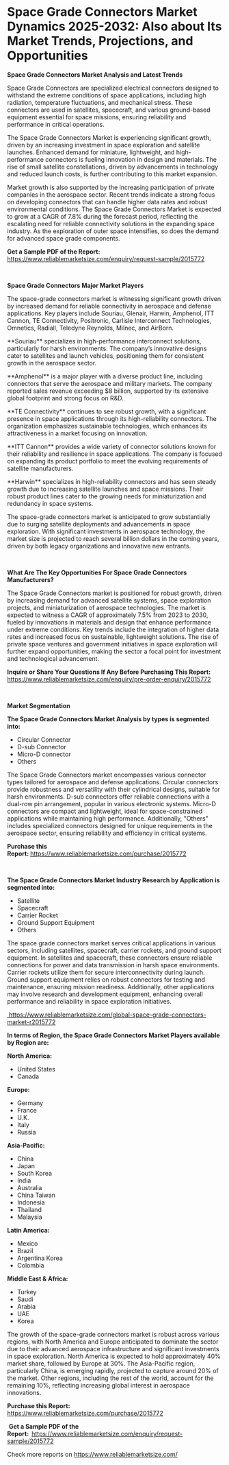 <p><h1>Space Grade Connectors Market Dynamics 2025-2032: Also about Its Market Trends, Projections, and Opportunities</h1></p><p><strong>Space Grade Connectors Market Analysis and Latest Trends</strong></p>
<p><p>Space Grade Connectors are specialized electrical connectors designed to withstand the extreme conditions of space applications, including high radiation, temperature fluctuations, and mechanical stress. These connectors are used in satellites, spacecraft, and various ground-based equipment essential for space missions, ensuring reliability and performance in critical operations.</p><p>The Space Grade Connectors Market is experiencing significant growth, driven by an increasing investment in space exploration and satellite launches. Enhanced demand for miniature, lightweight, and high-performance connectors is fueling innovation in design and materials. The rise of small satellite constellations, driven by advancements in technology and reduced launch costs, is further contributing to this market expansion. </p><p>Market growth is also supported by the increasing participation of private companies in the aerospace sector. Recent trends indicate a strong focus on developing connectors that can handle higher data rates and robust environmental conditions. The Space Grade Connectors Market is expected to grow at a CAGR of 7.8% during the forecast period, reflecting the escalating need for reliable connectivity solutions in the expanding space industry. As the exploration of outer space intensifies, so does the demand for advanced space grade components.</p></p>
<p><strong>Get a Sample PDF of the Report:&nbsp;</strong> <a href="https://www.reliablemarketsize.com/enquiry/request-sample/2015772?utm_campaign=2470&utm_medium=2&utm_source=Github&utm_content=ia&utm_term=29032025&utm_id=space-grade-connectors">https://www.reliablemarketsize.com/enquiry/request-sample/2015772</a></p>
<p>&nbsp;</p>
<p><strong>Space Grade Connectors Major Market Players</strong></p>
<p><p>The space-grade connectors market is witnessing significant growth driven by increased demand for reliable connectivity in aerospace and defense applications. Key players include Souriau, Glenair, Harwin, Amphenol, ITT Cannon, TE Connectivity, Positronic, Carlisle Interconnect Technologies, Omnetics, Radiall, Teledyne Reynolds, Milnec, and AirBorn.</p><p>**Souriau** specializes in high-performance interconnect solutions, particularly for harsh environments. The company’s innovative designs cater to satellites and launch vehicles, positioning them for consistent growth in the aerospace sector.</p><p>**Amphenol** is a major player with a diverse product line, including connectors that serve the aerospace and military markets. The company reported sales revenue exceeding $8 billion, supported by its extensive global footprint and strong focus on R&D.</p><p>**TE Connectivity** continues to see robust growth, with a significant presence in space applications through its high-reliability connectors. The organization emphasizes sustainable technologies, which enhances its attractiveness in a market focusing on innovation.</p><p>**ITT Cannon** provides a wide variety of connector solutions known for their reliability and resilience in space applications. The company is focused on expanding its product portfolio to meet the evolving requirements of satellite manufacturers.</p><p>**Harwin** specializes in high-reliability connectors and has seen steady growth due to increasing satellite launches and space missions. Their robust product lines cater to the growing needs for miniaturization and redundancy in space systems.</p><p>The space-grade connectors market is anticipated to grow substantially due to surging satellite deployments and advancements in space exploration. With significant investments in aerospace technology, the market size is projected to reach several billion dollars in the coming years, driven by both legacy organizations and innovative new entrants.</p></p>
<p>&nbsp;</p>
<p><strong>What Are The Key Opportunities For Space Grade Connectors Manufacturers?</strong></p>
<p><p>The Space Grade Connectors market is positioned for robust growth, driven by increasing demand for advanced satellite systems, space exploration projects, and miniaturization of aerospace technologies. The market is expected to witness a CAGR of approximately 7.5% from 2023 to 2030, fueled by innovations in materials and design that enhance performance under extreme conditions. Key trends include the integration of higher data rates and increased focus on sustainable, lightweight solutions. The rise of private space ventures and government initiatives in space exploration will further expand opportunities, making the sector a focal point for investment and technological advancement.</p></p>
<p><strong>Inquire or Share Your Questions If Any Before Purchasing This Report:</strong> <a href="https://www.reliablemarketsize.com/enquiry/pre-order-enquiry/2015772?utm_campaign=2470&utm_medium=2&utm_source=Github&utm_content=ia&utm_term=29032025&utm_id=space-grade-connectors">https://www.reliablemarketsize.com/enquiry/pre-order-enquiry/2015772</a></p>
<p>&nbsp;</p>
<p><strong>Market Segmentation</strong></p>
<p><strong>The Space Grade Connectors Market Analysis by types is segmented into:</strong></p>
<p><ul><li>Circular Connector</li><li>D-sub Connector</li><li>Micro-D connector</li><li>Others</li></ul></p>
<p><p>The Space Grade Connectors market encompasses various connector types tailored for aerospace and defense applications. Circular connectors provide robustness and versatility with their cylindrical designs, suitable for harsh environments. D-sub connectors offer reliable connections with a dual-row pin arrangement, popular in various electronic systems. Micro-D connectors are compact and lightweight, ideal for space-constrained applications while maintaining high performance. Additionally, "Others" includes specialized connectors designed for unique requirements in the aerospace sector, ensuring reliability and efficiency in critical systems.</p></p>
<p><strong>Purchase this Report:&nbsp;</strong><a href="https://www.reliablemarketsize.com/purchase/2015772?utm_campaign=2470&utm_medium=2&utm_source=Github&utm_content=ia&utm_term=29032025&utm_id=space-grade-connectors">https://www.reliablemarketsize.com/purchase/2015772</a></p>
<p>&nbsp;</p>
<p><strong>The Space Grade Connectors Market Industry Research by Application is segmented into:</strong></p>
<p><ul><li>Satellite</li><li>Spacecraft</li><li>Carrier Rocket</li><li>Ground Support Equipment</li><li>Others</li></ul></p>
<p><p>The space grade connectors market serves critical applications in various sectors, including satellites, spacecraft, carrier rockets, and ground support equipment. In satellites and spacecraft, these connectors ensure reliable connections for power and data transmission in harsh space environments. Carrier rockets utilize them for secure interconnectivity during launch. Ground support equipment relies on robust connectors for testing and maintenance, ensuring mission readiness. Additionally, other applications may involve research and development equipment, enhancing overall performance and reliability in space exploration initiatives.</p></p>
<p><a href="https://www.reliablemarketsize.com/global-space-grade-connectors-market-r2015772?utm_campaign=2470&utm_medium=2&utm_source=Github&utm_content=ia&utm_term=29032025&utm_id=space-grade-connectors">&nbsp;https://www.reliablemarketsize.com/global-space-grade-connectors-market-r2015772</a></p>
<p><strong>In terms of Region, the Space Grade Connectors Market Players available by Region are:</strong></p>
<p>
    <p> <strong> North America: </strong>
        <ul>
            <li>United States</li>
            <li>Canada</li>
        </ul>
        </p> 
    <p> <strong> Europe: </strong>
        <ul>
            <li>Germany</li>
            <li>France</li>
            <li>U.K.</li>
            <li>Italy</li>
            <li>Russia</li>
        </ul>
        </p> 
    <p> <strong> Asia-Pacific: </strong>
        <ul>
            <li>China</li>
            <li>Japan</li>
            <li>South Korea</li>
            <li>India</li>
            <li>Australia</li>
            <li>China Taiwan</li>
            <li>Indonesia</li>
            <li>Thailand</li>
            <li>Malaysia</li>
        </ul>
        </p> 
    <p> <strong> Latin America: </strong>
        <ul>
            <li>Mexico</li>
            <li>Brazil</li>
            <li>Argentina Korea</li>
            <li>Colombia</li>
        </ul>
        </p> 
    <p> <strong> Middle East & Africa: </strong>
        <ul>
            <li>Turkey</li>
            <li>Saudi</li>
            <li>Arabia</li>
            <li>UAE</li>
            <li>Korea</li>
        </ul>
    </p>
    </p>
<p><p>The growth of the space-grade connectors market is robust across various regions, with North America and Europe anticipated to dominate the sector due to their advanced aerospace infrastructure and significant investments in space exploration. North America is expected to hold approximately 40% market share, followed by Europe at 30%. The Asia-Pacific region, particularly China, is emerging rapidly, projected to capture around 20% of the market. Other regions, including the rest of the world, account for the remaining 10%, reflecting increasing global interest in aerospace innovations.</p></p>
<p><strong>Purchase this Report: </strong><a href="https://www.reliablemarketsize.com/purchase/2015772?utm_campaign=2470&utm_medium=2&utm_source=Github&utm_content=ia&utm_term=29032025&utm_id=space-grade-connectors">https://www.reliablemarketsize.com/purchase/2015772</a></p>
<p>&nbsp;<strong>Get a Sample PDF of the Report:&nbsp;&nbsp;</strong><a href="https://www.reliablemarketsize.com/enquiry/request-sample/2015772?utm_campaign=2470&utm_medium=2&utm_source=Github&utm_content=ia&utm_term=29032025&utm_id=space-grade-connectors">https://www.reliablemarketsize.com/enquiry/request-sample/2015772</a></p>
<p><strong></strong></p>
<p>Check more reports on <a href="https://www.reliablemarketsize.com/?utm_campaign=2470&utm_medium=2&utm_source=Github&utm_content=ia&utm_term=29032025&utm_id=space-grade-connectors">https://www.reliablemarketsize.com/</a></p>